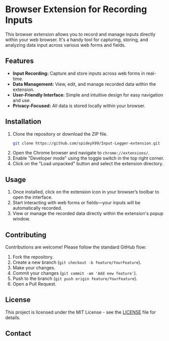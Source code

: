 # Browser Extension for Recording Inputs

This browser extension allows you to record and manage inputs directly within your web browser. It's a handy tool for capturing, storing, and analyzing data input across various web forms and fields.

## Features

- **Input Recording:** Capture and store inputs across web forms in real-time.
- **Data Management:** View, edit, and manage recorded data within the extension.
- **User-Friendly Interface:** Simple and intuitive design for easy navigation and use.
- **Privacy-Focused:** All data is stored locally within your browser.

## Installation

1. Clone the repository or download the ZIP file.
   ```bash
   git clone https://github.com/spideyX99/Input-Logger-extension.git
   ```
2. Open the Chrome browser and navigate to `chrome://extensions/`.
3. Enable "Developer mode" using the toggle switch in the top right corner.
4. Click on the "Load unpacked" button and select the extension directory.

## Usage

1. Once installed, click on the extension icon in your browser’s toolbar to open the interface.
2. Start interacting with web forms or fields—your inputs will be automatically recorded.
3. View or manage the recorded data directly within the extension's popup window.

## Contributing

Contributions are welcome! Please follow the standard GitHub flow:

1. Fork the repository.
2. Create a new branch (`git checkout -b feature/YourFeature`).
3. Make your changes.
4. Commit your changes (`git commit -am 'Add new feature'`).
5. Push to the branch (`git push origin feature/YourFeature`).
6. Open a Pull Request.

## License

This project is licensed under the MIT License - see the [LICENSE](LICENSE) file for details.

## Contact
